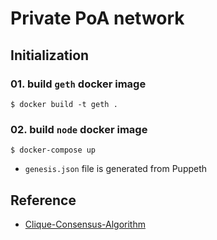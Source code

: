 # Private PoA network

## Initialization

### 01. build `geth` docker image

```
$ docker build -t geth .
```

### 02. build `node` docker image

```
$ docker-compose up
```

- `genesis.json` file is generated from Puppeth



## Reference

- [Clique-Consensus-Algorithm](https://ethfans.org/posts/Clique-Consensus-Algorithm)
